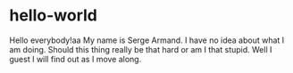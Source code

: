 # hello-world
Hello everybody!aa
My name is Serge Armand. I have no idea about what I am doing. Should this thing really be that hard or am I that stupid.
Well I guest I will find out as I move along.
